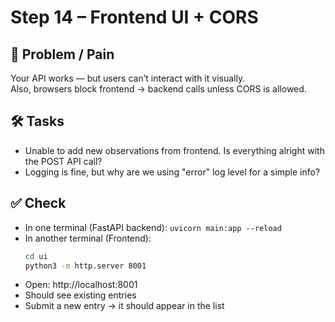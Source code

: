 Step 14 – Frontend UI + CORS
============================

💭 Problem / Pain  
-----------------
Your API works — but users can’t interact with it visually.  
Also, browsers block frontend → backend calls unless CORS is allowed.

🛠️ Tasks  
---------
- Unable to add new observations from frontend. Is everything alright with the POST API call?
- Logging is fine, but why are we using "error" log level for a simple info?

✅ Check  
--------

- In one terminal (FastAPI backend): `uvicorn main:app --reload`
- In another terminal (Frontend):
    ```bash
    cd ui
    python3 -m http.server 8001
    ```
- Open: http://localhost:8001
- Should see existing entries
- Submit a new entry → it should appear in the list
